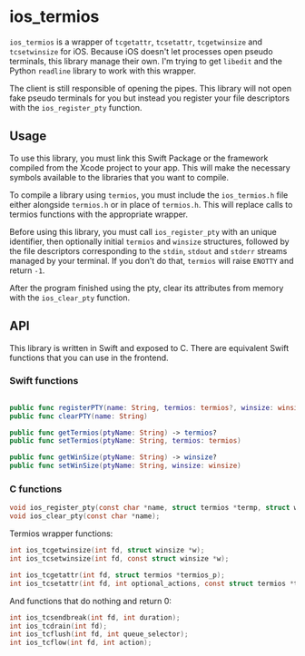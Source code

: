 # ios_termios

`ios_termios` is a wrapper of `tcgetattr`, `tcsetattr`, `tcgetwinsize` and `tcsetwinsize` for iOS. Because iOS doesn't let processes open pseudo terminals, this library manage their own. I'm trying to get `libedit` and the Python `readline` library to work with this wrapper.

The client is still responsible of opening the pipes. This library will not open fake pseudo terminals for you but instead you register your file descriptors with the `ios_register_pty` function.

## Usage

To use this library, you must link this Swift Package or the framework compiled from the Xcode project to your app. This will make the necessary symbols available to the libraries that you want to compile.

To compile a library using `termios`, you must include the `ios_termios.h` file either alongside `termios.h` or in place of `termios.h`. This will replace calls to termios functions with the appropriate wrapper.

Before using this library, you must call `ios_register_pty` with an unique identifier, then optionally initial `termios` and `winsize` structures, followed by the file descriptors corresponding to the `stdin`, `stdout` and `stderr` streams managed by your terminal. If you don't do that, `termios` will raise `ENOTTY` and return `-1`.

After the program finished using the pty, clear its attributes from memory with the `ios_clear_pty` function.

## API

This library is written in Swift and exposed to C. There are equivalent Swift functions that you can use in the frontend.

### Swift functions

```swift

public func registerPTY(name: String, termios: termios?, winsize: winsize?, stdin: Int32, stdout: Int32, stderr: Int32)
public func clearPTY(name: String)

public func getTermios(ptyName: String) -> termios?
public func setTermios(ptyName: String, termios: termios)

public func getWinSize(ptyName: String) -> winsize?
public func setWinSize(ptyName: String, winsize: winsize)
```

### C functions

```c
void ios_register_pty(const char *name, struct termios *termp, struct winsize *winp, int stdin, int stdout, int stderr);
void ios_clear_pty(const char *name);
```

Termios wrapper functions:

```c
int ios_tcgetwinsize(int fd, struct winsize *w);
int ios_tcsetwinsize(int fd, const struct winsize *w);

int ios_tcgetattr(int fd, struct termios *termios_p);
int ios_tcsetattr(int fd, int optional_actions, const struct termios *termios_p);
```

And functions that do nothing and return 0:

```c
int ios_tcsendbreak(int fd, int duration);
int ios_tcdrain(int fd);
int ios_tcflush(int fd, int queue_selector);
int ios_tcflow(int fd, int action);
```
